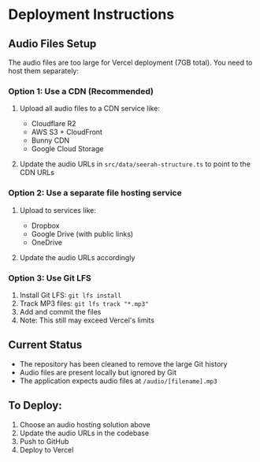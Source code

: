 # Deployment Instructions

## Audio Files Setup

The audio files are too large for Vercel deployment (7GB total). You need to host them separately:

### Option 1: Use a CDN (Recommended)
1. Upload all audio files to a CDN service like:
   - Cloudflare R2
   - AWS S3 + CloudFront
   - Bunny CDN
   - Google Cloud Storage

2. Update the audio URLs in `src/data/seerah-structure.ts` to point to the CDN URLs

### Option 2: Use a separate file hosting service
1. Upload to services like:
   - Dropbox
   - Google Drive (with public links)
   - OneDrive

2. Update the audio URLs accordingly

### Option 3: Use Git LFS
1. Install Git LFS: `git lfs install`
2. Track MP3 files: `git lfs track "*.mp3"`
3. Add and commit the files
4. Note: This still may exceed Vercel's limits

## Current Status
- The repository has been cleaned to remove the large Git history
- Audio files are present locally but ignored by Git
- The application expects audio files at `/audio/[filename].mp3`

## To Deploy:
1. Choose an audio hosting solution above
2. Update the audio URLs in the codebase
3. Push to GitHub
4. Deploy to Vercel